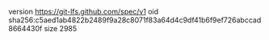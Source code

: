 version https://git-lfs.github.com/spec/v1
oid sha256:c5aed1ab4822b2489f9a28c8071f83a64d4c9df41b6f9ef726abccad8664430f
size 2985
